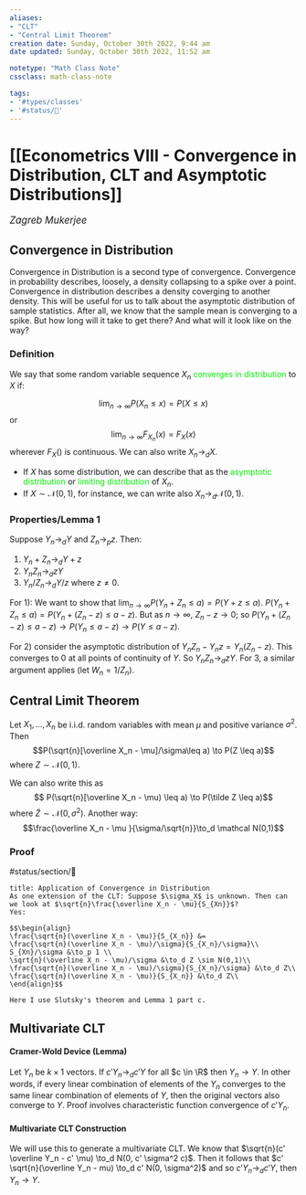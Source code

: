 ```yaml
---
aliases:
- "CLT"
- "Central Limit Theorem"
creation date: Sunday, October 30th 2022, 9:44 am
date updated: Sunday, October 30th 2022, 11:52 am

notetype: "Math Class Note"
cssclass: math-class-note

tags: 
- '#types/classes'
- '#status/🚧'
---
```


# [[Econometrics VIII - Convergence in Distribution, CLT and Asymptotic Distributions]]
<span style = "font-size:120%"><i >Zagreb Mukerjee </i></span>


## Convergence in Distribution


Convergence in Distribution is a second type of convergence. Convergence in probability describes, loosely, a density collapsing to a spike over a point. Convergence in distribution describes a density coverging to another density. This will be useful for us to talk about the asymptotic distribution of sample statistics. After all, we know that the sample mean is converging to a spike. But how long will it take to get there? And what will it look like on the way?

### Definition

We say that some random variable sequence $X_n$ <font color=gree>converges in distribution</font> to $X$ if: 

$$\lim_{n \to \infty} P(X_n \leq x) = P(X \leq x)$$
or 
$$ \lim_{n \to \infty} F_{X_n}(x) = F_{X}(x)$$
wherever $F_X()$ is continuous. We can also write $X_n \to_d X$. 
- If $X$ has some distribution, we can describe that as the <font color=gree>asymptotic distribution</font> or <font color=gree>limiting distribution</font> of $X_n$. 
- If $X \sim \mathcal N(0,1)$, for instance, we can write also $X_n \to_d \mathcal N(0, 1)$. 

### Properties/Lemma 1
Suppose $Y_n \to_d Y$ and $Z_n \to_p z$. Then:
1) $Y_n + Z_n \to_d Y + z$
2) $Y_nZ_n \to_d zY$
3) $Y_n/Z_n \to_d Y/z$ where $z \neq 0$. 

For 1): We want to show that $\lim_{n\to\infty} P(Y_n + Z_n \leq a) = P(Y + z \leq a)$. $P(Y_n + Z_n \leq a) = P(Y_n + (Z_n -z) \leq a -z )$. But as $n \to \infty$, $Z_n - z \to 0$; so $P(Y_n + (Z_n - z) \leq a-z) \to P(Y_n \leq a -z) \to P(Y \leq a -z)$. 

For 2) consider the asymptotic distribution of $Y_n Z_n - Y_n z = Y_n (Z_n - z)$. This converges to $0$ at all points of continuity of $Y$. So $Y_nZ_n \to_d zY$. For 3, a similar argument applies (let $W_n = 1/Z_n$). 


## Central Limit Theorem

Let $X_1, \ldots, X_n$ be i.i.d. random variables with mean $\mu$ and positive variance $\sigma^2$. Then 
$$P(\sqrt{n}[\overline X_n - \mu]/\sigma\leq a) \to P(Z \leq a)$$
where $Z \sim \mathcal N(0,1)$. 

We can also write this as 
$$ P(\sqrt{n}[\overline X_n - \mu) \leq a) \to P(\tilde Z \leq a)$$
where $\tilde Z \sim \mathcal N (0, \sigma^2)$.
Another way: 
$$\frac{\overline X_n - \mu
}{\sigma/\sqrt{n}}\to_d \mathcal N(0,1)$$
### Proof

#status/section/🚧 


``` ad-note
title: Application of Convergence in Distribution
As one extension of the CLT: Suppose $\sigma_X$ is unknown. Then can we look at $\sqrt{n}\frac{\overline X_n - \mu}{S_{Xn}}$?
Yes: 

$$\begin{align}
\frac{\sqrt{n}(\overline X_n - \mu)}{S_{X_n}} &= 
\frac{\sqrt{n}(\overline X_n - \mu)/\sigma}{S_{X_n}/\sigma}\\
S_{Xn}/\sigma &\to_p 1 \\
\sqrt{n}(\overline X_n - \mu)/\sigma &\to_d Z \sim N(0,1)\\
\frac{\sqrt{n}(\overline X_n - \mu)/\sigma}{S_{X_n}/\sigma} &\to_d Z\\
\frac{\sqrt{n}(\overline X_n - \mu)}{S_{X_n}} &\to_d Z\\
\end{align}$$

Here I use Slutsky's theorem and Lemma 1 part c. 
```

## Multivariate CLT

#### Cramer-Wold Device (Lemma)

Let $Y_n$ be $k \times 1$ vectors. If $c'Y_n \to_d c' Y$ for all $c \in \R$ then $Y_n \to Y$. In other words, if every linear combination of elements of the $Y_n$ converges to the same linear combination of elements of $Y$, then the original vectors also converge to $Y$. Proof involves characteristic function convergence of $c'Y_n$. 

#### Multivariate CLT Construction

We will use this to generate a multivariate CLT. We know that $\sqrt{n}(c' \overline Y_n - c' \mu) \to_d N(0, c' \sigma^2 c)$. Then it follows that $c' \sqrt{n}(\overline Y_n - mu) \to_d c' N(0, \sigma^2)$ and so $c' Y_n \to_d c'Y$, then $Y_n \to Y$. 
